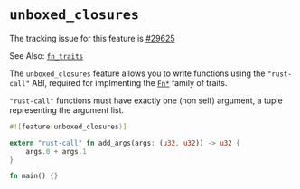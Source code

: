 # `unboxed_closures`

The tracking issue for this feature is [#29625]

See Also: [`fn_traits`](library-features/fn-traits.html)

[#29625]: https://github.com/rust-lang/rust/issues/29625


The `unboxed_closures` feature allows you to write functions using the `"rust-call"` ABI, required for implmenting the [`Fn*`] family of traits.

`"rust-call"` functions must have exactly one (non self) argument, a tuple representing the argument list.


[`Fn*`]: https://doc.rust-lang.org/std/ops/trait.Fn.html


```rust
#![feature(unboxed_closures)]

extern "rust-call" fn add_args(args: (u32, u32)) -> u32 {
    args.0 + args.1
}

fn main() {}
```
